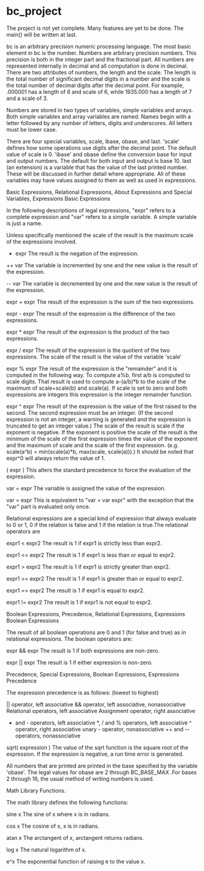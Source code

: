 # bc_project

   The project is not yet complete.
   Many features are yet to be done.
   The main() will be written at last.

   bc is an arbitrary precision numeric processing language. 
   The most basic element in bc is the number.  Numbers are
arbitrary precision numbers.  This precision is both in the integer part
and the fractional part.  All numbers are represented internally in
decimal and all computation is done in decimal. There are two attributes
of numbers, the length and the scale.  The length is the total number of
significant decimal digits in a number and the scale is the total number
of decimal digits after the decimal point.  For example, .000001 has a
length of 6 and scale of 6, while 1935.000 has a length of 7 and a scale
of 3.

  Numbers are stored in two types of variables, simple variables and
arrays.  Both simple variables and array variables are named.  Names
begin with a letter followed by any number of letters, digits and
underscores.  All letters must be lower case.

  There are four special variables, scale, ibase, obase, and
last. 'scale' defines how some operations use digits after the
decimal point.  The default value of scale is 0. 'ibase'
and obase define the conversion base for input and output
numbers. The default for both input and output is base 10.
last (an extension) is a variable that has the value of the last
printed number.  These will be discussed in further detail where
appropriate.  All of these variables may have values assigned to them
as well as used in expressions.
  
   Basic Expressions, Relational Expressions, About Expressions and Special Variables, Expressions
   Basic Expressions

   In the following descriptions of legal expressions, "expr" refers to a
complete expression and "var" refers to a simple variable.
A simple variable is just a name.

   Unless specifically mentioned the scale of the result is the maximum
scale of the expressions involved.


 - expr
The result is the negation of the expression.

 ++ var
The variable is incremented by one and the new value is the result of
the expression.

 -- var
The variable is decremented by one and the new value is the result of the
expression.

 expr + expr
The result of the expression is the sum of the two expressions.

 expr - expr
The result of the expression is the difference of the two expressions.

 expr * expr
The result of the expression is the product of the two expressions.

 expr / expr
The result of the expression is the quotient of the two expressions.
The scale of the result is the value of the variable 'scale'

 expr % expr
The result of the expression is the "remainder" and it is computed in the
following way.  To compute a%b, first a/b is computed to scale
digits.  That result is used to compute a-(a/b)*b to the scale of the
maximum of scale+scale(b) and scale(a).  If scale is set
to zero and both expressions are integers this expression is the
integer remainder function.

 expr ^ expr
The result of the expression is the value of the first raised to the
second. The second expression must be an integer.  (If the second
expression is not an integer, a warning is generated and the
expression is truncated to get an integer value.)  The scale of the
result is scale if the exponent is negative.  If the exponent
is positive the scale of the result is the minimum of the scale of the
first expression times the value of the exponent and the maximum of
scale and the scale of the first expression.  (e.g. scale(a^b)
= min(scale(a)*b, max(scale, scale(a))).)  It should be noted
that expr^0 will always return the value of 1.

 ( expr )
This alters the standard precedence to force the evaluation of the
expression.

var = expr
The variable is assigned the value of the expression.

var <op>= expr
This is equivalent to "var = var <op> expr" with the
exception that the "var" part is evaluated only once. 

   Relational expressions are a special kind of expression that always
evaluate to 0 or 1, 0 if the relation is false and 1 if the relation is
true.The relational operators are

 expr1 < expr2
The result is 1 if expr1 is strictly less than expr2.

 expr1 <= expr2
The result is 1 if expr1 is less than or equal to expr2.

 expr1 > expr2
The result is 1 if expr1 is strictly greater than expr2.

 expr1 >= expr2
The result is 1 if expr1 is greater than or equal to expr2.

 expr1 == expr2
The result is 1 if expr1 is equal to expr2.

 expr1 != expr2
The result is 1 if expr1 is not equal to expr2.

 Boolean Expressions, Precedence, Relational Expressions, Expressions
 Boolean Expressions

   The result of all boolean operations are 0 and 1
(for false and true) as in relational expressions.  The boolean
operators are:

 expr && expr
The result is 1 if both expressions are non-zero.

 expr || expr
The result is 1 if either expression is non-zero.

 Precedence, Special Expressions, Boolean Expressions, Expressions
 Precedence

The expression precedence is as follows: (lowest to highest)

|| operator, left associative
&& operator, left associative, nonassociative
Relational operators, left associative
Assignment operator, right associative
+ and - operators, left associative
*, / and % operators, left associative
^ operator, right associative
unary - operator, nonassociative
++ and -- operators, nonassociative

 sqrt( expression )
The value of the sqrt function is the square root of the
expression.  If the expression is negative, a run time error is
generated.

   All numbers that are printed are printed in the base specified by the
variable 'obase'. The legal values for obase are 2 through
BC_BASE_MAX .For bases 2 through 16,
the usual method of writing numbers is used. 

   Math Library Functions.

The math library defines the following functions:

 sine x
The sine of x where x is in radians.

 cos x
The cosine of x, x is in radians.

 atan x
The arctangent of x, arctangent returns radians.

 log x
The natural logarithm of x.

 e^x
The exponential function of raising e to the value x.
